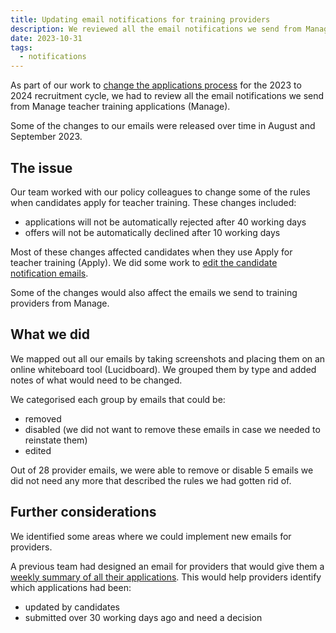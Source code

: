 ```yaml
---
title: Updating email notifications for training providers
description: We reviewed all the email notifications we send from Manage when we changed how the application process works. 
date: 2023-10-31
tags:
  - notifications
---
```


As part of our work to [change the applications process](/apply-for-teacher-training/changing-application-process) for the 2023 to 2024 recruitment cycle, we had to review all the email notifications we send from Manage teacher training applications (Manage).

Some of the changes to our emails were released over time in August and September 2023.

## The issue

Our team worked with our policy colleagues to change some of the rules when candidates apply for teacher training. These changes included:

- applications will not be automatically rejected after 40 working days
- offers will not be automatically declined after 10 working days

Most of these changes affected candidates when they use Apply for teacher training (Apply). We did some work to [edit the candidate notification emails](/apply-for-teacher-training/updating-email-notifications).

Some of the changes would also affect the emails we send to training providers from Manage.

## What we did

We mapped out all our emails by taking screenshots and placing them on an online whiteboard tool (Lucidboard). We grouped them by type and added notes of what would need to be changed.  

We categorised each group by emails that could be:

- removed
- disabled (we did not want to remove these emails in case we needed to reinstate them)
- edited

Out of 28 provider emails, we were able to remove or disable 5 emails we did not need any more that described the rules we had gotten rid of.

## Further considerations

We identified some areas where we could implement new emails for providers. 

A previous team had designed an email for providers that would give them a [weekly summary of all their applications](/manage-teacher-training-applications/sending-users-a-weekly-summary-of-notifications). This would help providers identify which applications had been:

- updated by candidates
- submitted over 30 working days ago and need a decision
